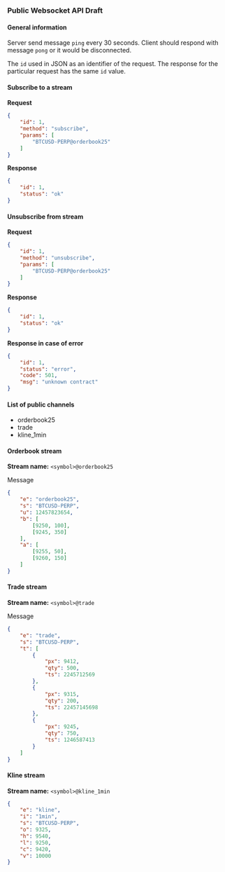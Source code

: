 ### Public Websocket API Draft

#### General information

Server send message `ping` every 30 seconds. Client should respond with message `pong` or it would be disconnected. 

The `id` used in JSON as an identifier of the request. The response for the particular request has the same `id` value.

#### Subscribe to a stream

**Request**

```json
{
    "id": 1,
    "method": "subscribe",
    "params": [
        "BTCUSD-PERP@orderbook25"
    ]
}
```

**Response**

```json
{
    "id": 1,
    "status": "ok"
}
```

#### Unsubscribe from stream

**Request**

```json
{
    "id": 1,
    "method": "unsubscribe",
    "params": [
        "BTCUSD-PERP@orderbook25"
    ]
}
```

**Response**

```json
{
    "id": 1,
    "status": "ok"
}
```

**Response in case of error**

```json
{
    "id": 1,
    "status": "error",
    "code": 501,
    "msg": "unknown contract"
}
```

#### List of public channels

- orderbook25
- trade
- kline_1min

#### Orderbook stream

**Stream name:** `<symbol>@orderbook25`

Message

```json
{
    "e": "orderbook25",
    "s": "BTCUSD-PERP",
    "u": 12457823654,
    "b": [
        [9250, 100],
        [9245, 350]
    ],
    "a": [
        [9255, 50],
        [9260, 150]
    ]
}
```

#### Trade stream

**Stream name:** `<symbol>@trade`

Message

```json
{
    "e": "trade",
    "s": "BTCUSD-PERP",
    "t": [
        {
            "px": 9412,
            "qty": 500,
            "ts": 2245712569
        },
        {
            "px": 9315,
            "qty": 200,
            "ts": 22457145698
        },
        {
            "px": 9245,
            "qty": 750,
            "ts": 1246587413
        }
    ]   
}
```

#### Kline stream

**Stream name:** `<symbol>@kline_1min`

```json
{
    "e": "kline",
    "i": "1min",
    "s": "BTCUSD-PERP",
    "o": 9325,
    "h": 9540,
    "l": 9250,
    "c": 9420,
    "v": 10000
}
```

